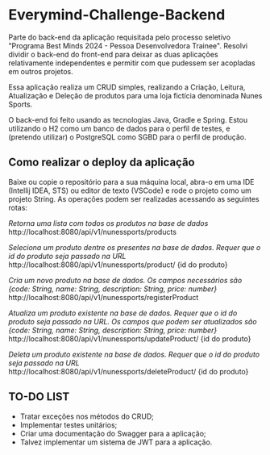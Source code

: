 # Everymind-Challenge-Backend
Parte do back-end da aplicação requisitada pelo processo seletivo "Programa Best Minds 2024 - Pessoa Desenvolvedora Trainee". Resolvi dividir o back-end do front-end para deixar as duas aplicações relativamente independentes 
e permitir com que pudessem ser acopladas em outros projetos.

Essa aplicação realiza um CRUD simples, realizando a Criação, Leitura, Atualização e Deleção de produtos para uma loja fictícia denominada Nunes Sports.

O back-end foi feito usando as tecnologias Java, Gradle e Spring. Estou utilizando o H2 como um banco de dados para o perfil de testes, e (pretendo utilizar) o PostgreSQL como SGBD para o perfil de produção.

## Como realizar o deploy da aplicação

Baixe ou copie o repositório para a sua máquina local, abra-o em uma IDE (Intellij IDEA, STS) ou editor de texto (VSCode) e rode o projeto como um projeto String.
As operações podem ser realizadas acessando as seguintes rotas:

*Retorna uma lista com todos os produtos na base de dados*
http://localhost:8080/api/v1/nunessports/products

*Seleciona um produto dentre os presentes na base de dados. Requer que o id do produto seja passado na URL*
http://localhost:8080/api/v1/nunessports/product/ {id do produto}

*Cria um novo produto na base de dados. Os campos necessários são {code: String, name: String, description: String, price: number}*
http://localhost:8080/api/v1/nunessports/registerProduct

*Atualiza um produto existente na base de dados. Requer que o id do produto seja passado na URL. Os campos que podem ser atualizados são {code: String, name: String, description: String, price: number}*
http://localhost:8080/api/v1/nunessports/updateProduct/ {id do produto}

*Deleta um produto existente na base de dados. Requer que o id do produto seja passado na URL*
http://localhost:8080/api/v1/nunessports/deleteProduct/ {id do produto}

## TO-DO LIST
- Tratar exceções nos métodos do CRUD;
- Implementar testes unitários;
- Criar uma documentação do Swagger para a aplicação;
- Talvez implementar um sistema de JWT para a aplicação.
